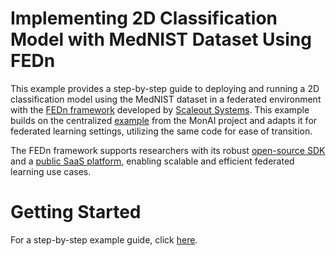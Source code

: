 
# Implementing 2D Classification Model with MedNIST Dataset Using FEDn  

This example provides a step-by-step guide to deploying and running a 2D classification model using the MedNIST dataset in a federated environment with the [FEDn framework](https://www.scaleoutsystems.com/framework) developed by [Scaleout Systems](https://www.scaleoutsystems.com/). This example builds on the centralized [example](https://github.com/Project-MONAI/tutorials/blob/main/2d_classification/mednist_tutorial.ipynb) from the MonAI project and adapts it for federated learning settings, utilizing the same code for ease of transition. 

The FEDn framework supports researchers with its robust [open-source SDK](https://fedn.readthedocs.io/en/stable/quickstart.html) and a [public SaaS platform](https://fedn.readthedocs.io/en/stable/studio.html), enabling scalable and efficient federated learning use cases. 

# Getting Started


For a step-by-step example guide, click [here](https://github.com/scaleoutsystems/fedn/tree/master/examples/monai-2D-mednist>). 

